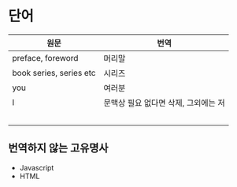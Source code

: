 # 단어

| 원문                    | 번역                                 |
| ----------------------- | ------------------------------------ |
| preface, foreword       | 머리말                               |
| book series, series etc | 시리즈                               |
| you                     | 여러분                               |
| I                       | 문맥상 필요 없다면 삭제, 그외에는 저 |
|                         |                                      |
|                         |                                      |
|                         |                                      |
|                         |                                      |
|                         |                                      |



## 번역하지 않는 고유명사

* Javascript
* HTML
